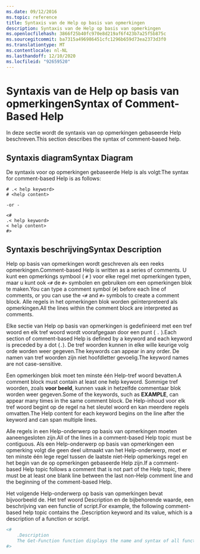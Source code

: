 ```yaml
---
ms.date: 09/12/2016
ms.topic: reference
title: Syntaxis van de Help op basis van opmerkingen
description: Syntaxis van de Help op basis van opmerkingen
ms.openlocfilehash: 3866f25b40fc970e8d219af6f423b7a25f5b875c
ms.sourcegitcommit: ba7315a496986451cfc1296b659d73ea2373d3f0
ms.translationtype: MT
ms.contentlocale: nl-NL
ms.lasthandoff: 12/10/2020
ms.locfileid: "92659520"
---
```

# <a name="syntax-of-comment-based-help"></a><span data-ttu-id="2e7ee-103">Syntaxis van de Help op basis van opmerkingen</span><span class="sxs-lookup"><span data-stu-id="2e7ee-103">Syntax of Comment-Based Help</span></span>

<span data-ttu-id="2e7ee-104">In deze sectie wordt de syntaxis van op opmerkingen gebaseerde Help beschreven.</span><span class="sxs-lookup"><span data-stu-id="2e7ee-104">This section describes the syntax of comment-based help.</span></span>

## <a name="syntax-diagram"></a><span data-ttu-id="2e7ee-105">Syntaxis diagram</span><span class="sxs-lookup"><span data-stu-id="2e7ee-105">Syntax Diagram</span></span>

 <span data-ttu-id="2e7ee-106">De syntaxis voor op opmerkingen gebaseerde Help is als volgt:</span><span class="sxs-lookup"><span data-stu-id="2e7ee-106">The syntax for comment-based Help is as follows:</span></span>

```
# .< help keyword>
# <help content>

-or -

<#
.< help keyword>
< help content>
#>
```

## <a name="syntax-description"></a><span data-ttu-id="2e7ee-107">Syntaxis beschrijving</span><span class="sxs-lookup"><span data-stu-id="2e7ee-107">Syntax Description</span></span>

 <span data-ttu-id="2e7ee-108">Help op basis van opmerkingen wordt geschreven als een reeks opmerkingen.</span><span class="sxs-lookup"><span data-stu-id="2e7ee-108">Comment-based Help is written as a series of comments.</span></span> <span data-ttu-id="2e7ee-109">U kunt een opmerkings symbool ( `#` ) voor elke regel met opmerkingen typen, maar u kunt ook `<#` de `#>` symbolen en gebruiken om een opmerkingen blok te maken.</span><span class="sxs-lookup"><span data-stu-id="2e7ee-109">You can type a comment symbol (`#`) before each line of comments, or you can use the `<#` and `#>` symbols to create a comment block.</span></span> <span data-ttu-id="2e7ee-110">Alle regels in het opmerkingen blok worden geïnterpreteerd als opmerkingen.</span><span class="sxs-lookup"><span data-stu-id="2e7ee-110">All the lines within the comment block are interpreted as comments.</span></span>

 <span data-ttu-id="2e7ee-111">Elke sectie van Help op basis van opmerkingen is gedefinieerd met een tref woord en elk tref woord wordt voorafgegaan door een punt ( `.` ).</span><span class="sxs-lookup"><span data-stu-id="2e7ee-111">Each section of comment-based Help is defined by a keyword and each keyword is preceded by a dot (`.`).</span></span> <span data-ttu-id="2e7ee-112">De tref woorden kunnen in elke wille keurige volg orde worden weer gegeven.</span><span class="sxs-lookup"><span data-stu-id="2e7ee-112">The keywords can appear in any order.</span></span> <span data-ttu-id="2e7ee-113">De namen van tref woorden zijn niet hoofdletter gevoelig.</span><span class="sxs-lookup"><span data-stu-id="2e7ee-113">The keyword names are not case-sensitive.</span></span>

 <span data-ttu-id="2e7ee-114">Een opmerkingen blok moet ten minste één Help-tref woord bevatten.</span><span class="sxs-lookup"><span data-stu-id="2e7ee-114">A comment block must contain at least one help keyword.</span></span> <span data-ttu-id="2e7ee-115">Sommige tref woorden, zoals **voor beeld**, kunnen vaak in hetzelfde commentaar blok worden weer gegeven.</span><span class="sxs-lookup"><span data-stu-id="2e7ee-115">Some of the keywords, such as **EXAMPLE**, can appear many times in the same comment block.</span></span> <span data-ttu-id="2e7ee-116">De Help-inhoud voor elk tref woord begint op de regel na het sleutel woord en kan meerdere regels omvatten.</span><span class="sxs-lookup"><span data-stu-id="2e7ee-116">The Help content for each keyword begins on the line after the keyword and can span multiple lines.</span></span>

 <span data-ttu-id="2e7ee-117">Alle regels in een Help-onderwerp op basis van opmerkingen moeten aaneengesloten zijn.</span><span class="sxs-lookup"><span data-stu-id="2e7ee-117">All of the lines in a comment-based Help topic must be contiguous.</span></span> <span data-ttu-id="2e7ee-118">Als een Help-onderwerp op basis van opmerkingen een opmerking volgt die geen deel uitmaakt van het Help-onderwerp, moet er ten minste één lege regel tussen de laatste niet-Help opmerkings regel en het begin van de op opmerkingen gebaseerde Help zijn.</span><span class="sxs-lookup"><span data-stu-id="2e7ee-118">If a comment-based Help topic follows a comment that is not part of the Help topic, there must be at least one blank line between the last non-Help comment line and the beginning of the comment-based Help.</span></span>

 <span data-ttu-id="2e7ee-119">Het volgende Help-onderwerp op basis van opmerkingen bevat bijvoorbeeld de. Het tref woord Description en de bijbehorende waarde, een beschrijving van een functie of script.</span><span class="sxs-lookup"><span data-stu-id="2e7ee-119">For example, the following comment-based help topic contains the .Description keyword and its value, which is a description of a function or script.</span></span>

```powershell
<#
    .Description
    The Get-Function function displays the name and syntax of all functions in the session.
#>
```

